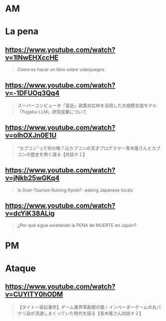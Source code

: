 # AM
# La pena

## https://www.youtube.com/watch?v=1lNwEHXccHE

> Cómo es hacer un libro sobre videojuegos 
 
## https://www.youtube.com/watch?v=-1DFUOq3Qq4 

> スーパーコンピュータ「富岳」政策対応枠を活用した大規模言語モデル「Fugaku-LLM」研究成果について 

## https://www.youtube.com/watch?v=olhOXJn0E1U 

> “カプコン”って何の略？元カプコンの天才プログラマー青木隆さんとカプコンの歴史を熱く語る【対談＃１】 

## https://www.youtube.com/watch?v=jNkb25wGKq4

> Is Over-Tourism Ruining Kyoto? -asking Japanese locals

## https://www.youtube.com/watch?v=dcYiK38ALig 

> ¿Por qué sigue existiendo la PENA de MUERTE en Japón? 

# PM
# Ataque

## https://www.youtube.com/watch?v=CUYlTY0hODM

>  【タイトー訴訟事件】ゲーム業界草創期の闇！インベーダーゲームの丸パクリ品が流通しまくっていた時代を語る【青木隆さん対談＃２】 
